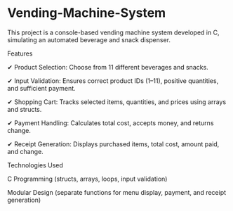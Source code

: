 # Vending-Machine-System
This project is a console-based vending machine system developed in C, simulating an automated beverage and snack dispenser.

Features

✔ Product Selection: Choose from 11 different beverages and snacks.

✔ Input Validation: Ensures correct product IDs (1–11), positive quantities, and sufficient payment.

✔ Shopping Cart: Tracks selected items, quantities, and prices using arrays and structs.

✔ Payment Handling: Calculates total cost, accepts money, and returns change.

✔ Receipt Generation: Displays purchased items, total cost, amount paid, and change.


Technologies Used

C Programming (structs, arrays, loops, input validation)

Modular Design (separate functions for menu display, payment, and receipt generation)
